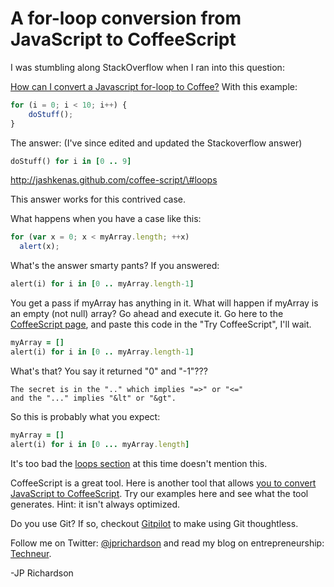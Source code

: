 <!--
author: JP
publish: Fri Oct 21 2011 20:28:24 GMT-0500 (CDT)
status: publish
type: post
link: https://procbits.wordpress.com/2011/10/21/a-for-loop-conversion-from-javascript-to-coffeescript/
tags: JavaScript
slug: 2011/10/21/a-for-loop-conversion-from-javascript-to-coffeescript
-->

A for-loop conversion from JavaScript to CoffeeScript
=====================================================

I was stumbling along StackOverflow when I ran into this question:

[How can I convert a Javascript for-loop to
Coffee?](http://stackoverflow.com/questions/7337351/how-can-i-convert-a-javascript-for-loop-to-coffeescript)
With this example:

```javascript
for (i = 0; i < 10; i++) {
    doStuff();
}
```

The answer: (I've since edited and updated the Stackoverflow answer)

```ruby
doStuff() for i in [0 .. 9]
```

http://jashkenas.github.com/coffee-script/\#loops

This answer works for this contrived case.

What happens when you have a case like this:

```javascript
for (var x = 0; x < myArray.length; ++x)
  alert(x);
```

What's the answer smarty pants? If you answered:

```ruby
alert(i) for i in [0 .. myArray.length-1]
```

You get a pass if myArray has anything in it. What will happen if
myArray is an empty (not null) array? Go ahead and execute it. Go here
to the [CoffeeScript page](http://jashkenas.github.com/coffee-script/),
and paste this code in the "Try CoffeeScript", I'll wait.

```ruby
myArray = []
alert(i) for i in [0 .. myArray.length-1]
```

What's that? You say it returned "0" and "-1"???

    The secret is in the ".." which implies "=>" or "<=" 
    and the "..." implies "&lt" or "&gt".

So this is probably what you expect:

```ruby
myArray = []
alert(i) for i in [0 ... myArray.length]
```

It's too bad the [loops
section](http://jashkenas.github.com/coffee-script/#loops) at this time
doesn't mention this.

CoffeeScript is a great tool. Here is another tool that allows [you to
convert JavaScript to CoffeeScript](http://js2coffee.org/). Try our
examples here and see what the tool generates. Hint: it isn't always
optimized.

Do you use Git? If so, checkout [Gitpilot](http://gitpilot.com) to make
using Git thoughtless.

Follow me on Twitter: [@jprichardson](http://twitter.com/jprichardson)
and read my blog on entrepreneurship: [Techneur](http://techneur.com).

-JP Richardson
